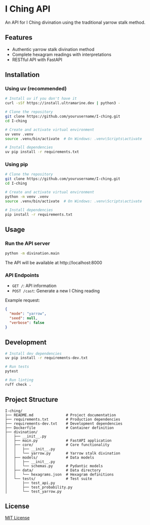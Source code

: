 # I Ching API

An API for I Ching divination using the traditional yarrow stalk method.

## Features

- Authentic yarrow stalk divination method
- Complete hexagram readings with interpretations
- RESTful API with FastAPI

## Installation

### Using uv (recommended)

```bash
# Install uv if you don't have it
curl -sSf https://install.ultramarine.dev | python3 -

# Clone the repository
git clone https://github.com/yourusername/I-ching.git
cd I-ching

# Create and activate virtual environment
uv venv .venv
source .venv/bin/activate  # On Windows: .venv\Scripts\activate

# Install dependencies
uv pip install -r requirements.txt
```

### Using pip

```bash
# Clone the repository
git clone https://github.com/yourusername/I-ching.git
cd I-ching

# Create and activate virtual environment
python -m venv .venv
source .venv/bin/activate  # On Windows: .venv\Scripts\activate

# Install dependencies
pip install -r requirements.txt
```

## Usage

### Run the API server

```bash
python -m divination.main
```

The API will be available at http://localhost:8000

### API Endpoints

- `GET /`: API information
- `POST /cast`: Generate a new I Ching reading

Example request:
```json
{
  "mode": "yarrow",
  "seed": null,
  "verbose": false
}
```

## Development

```bash
# Install dev dependencies
uv pip install -r requirements-dev.txt

# Run tests
pytest

# Run linting
ruff check .
```

## Project Structure

```
I-ching/
├── README.md               # Project documentation
├── requirements.txt        # Production dependencies
├── requirements-dev.txt    # Development dependencies
├── Dockerfile              # Container definition
├── divination/
│   ├── __init__.py
│   ├── main.py             # FastAPI application
│   ├── core/               # Core functionality
│   │   ├── __init__.py
│   │   └── yarrow.py       # Yarrow stalk divination
│   ├── models/             # Data models
│   │   ├── __init__.py
│   │   └── schemas.py      # Pydantic models
│   ├── data/               # Data directory
│   │   └── hexagrams.json  # Hexagram definitions
│   └── tests/              # Test suite
│       ├── test_api.py
│       ├── test_probability.py
│       └── test_yarrow.py
```

## License

[MIT License](LICENSE)
